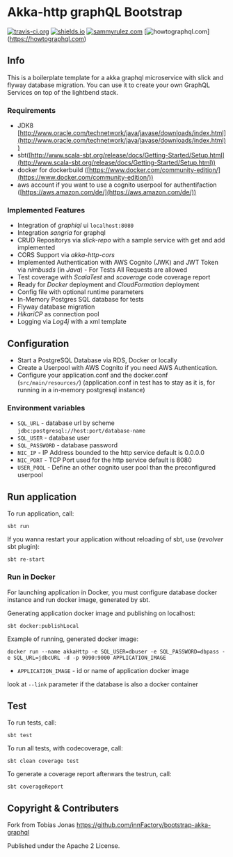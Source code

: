 Akka-http graphQL Bootstrap
=========================

[![travis-ci.org](https://travis-ci.org/sammyrulez/bootstrap-akka-graphql.g8.svg?branch=master)](https://travis-ci.org/sammyrulez/bootstrap-akka-graphql.g8)
[![shields.io](http://img.shields.io/badge/license-Apache2-blue.svg)](http://www.apache.org/licenses/LICENSE-2.0.txt)
[![sammyrulez.com](https://img.shields.io/badge/Version-1.0-brightgreen.svg)](https://sammyrulez.com)
[![howtographql.com](https://img.shields.io/badge/graphql-ok-green.svg)]
(https://howtographql.com)



## Info
This is a boilerplate template for a akka graphql microservice with slick and flyway database migration. You can use it to create your own GraphQL Services on top of the lightbend stack.

### Requirements
* JDK8 [http://www.oracle.com/technetwork/java/javase/downloads/index.html](http://www.oracle.com/technetwork/java/javase/downloads/index.html))
* sbt([http://www.scala-sbt.org/release/docs/Getting-Started/Setup.html](http://www.scala-sbt.org/release/docs/Getting-Started/Setup.html))
* docker for dockerbuild ([https://www.docker.com/community-edition/](https://www.docker.com/community-edition/))
* aws account if you want to use a cognito userpool for authentifaction ([https://aws.amazon.com/de/](https://aws.amazon.com/de/))

### Implemented Features

* Integration of *graphiql* ui ```localhost:8080```
* Integration *sangria* for graphql
* CRUD Repositorys via *slick-repo* with a sample service with get and add implemented
* CORS Support via *akka-http-cors*
* Implemented Authentication with AWS Cognito (JWK) and JWT Token via *nimbusds* (in *Java*) - For Tests All Requests are allowed
* Test coverage with *ScalaTest* and *scoverage* code coverage report
* Ready for *Docker* deployment and *CloudFormation* deployment
* Config file with optional runtime parameters
* In-Memory Postgres SQL database for tests
* Flyway database migration
* *HikariCP* as connection pool
* Logging via *Log4j* with a xml template

## Configuration
* Start a PostgreSQL Database via RDS, Docker or locally
* Create a Userpool with AWS Cognito if you need AWS Authentication.
* Configure your application.conf and the docker.conf (`src/main/resources/`) (application.conf in test has to stay as it is, for running in a in-memory postgresql instance)

### Environment variables 
- `SQL_URL` - database url by scheme `jdbc:postgresql://host:port/database-name`
- `SQL_USER` - database user
- `SQL_PASSWORD` - database password
- `NIC_IP` - IP Address bounded to the http service default is 0.0.0.0
- `NIC_PORT` - TCP Port used for the http service default is 8080
- `USER_POOL` - Define an other cognito user pool than the preconfigured userpool


## Run application
To run application, call:
```
sbt run
```
If you wanna restart your application without reloading of sbt, use (*revolver* sbt plugin):
```
sbt re-start
```

### Run in Docker
For launching application in Docker, you must configure database docker instance and run docker image, generated by sbt.

Generating application docker image and publishing on localhost:
```
sbt docker:publishLocal
```

Example of running, generated docker image:
```
docker run --name akkaHttp -e SQL_USER=dbuser -e SQL_PASSWORD=dbpass -e SQL_URL=jdbcURL -d -p 9090:9000 APPLICATION_IMAGE
```
- `APPLICATION_IMAGE` - id or name of application docker image

look at ```--link``` parameter if the database is also a docker container

## Test
To run tests, call:
```
sbt test
```

To run all tests, with codecoverage, call:

```sbt clean coverage test```

To generate a coverage report afterwars the testrun, call:

```sbt coverageReport```

## Copyright & Contributers
Fork from Tobias Jonas https://github.com/innFactory/bootstrap-akka-graphql

Published under the Apache 2 License.